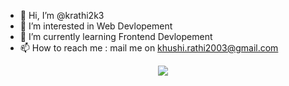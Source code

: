 - 👋 Hi, I’m @krathi2k3
- 👀 I’m interested in Web Devlopement
- 🌱 I’m currently learning Frontend Devlopement
- 📫 How to reach me : mail me on khushi.rathi2003@gmail.com
<p align="center">
<img src="https://apple-music-readme-lkdh.vercel.app/?">
</p>
<!---
krathi2k3/krathi2k3 is a ✨ special ✨ repository because its `README.md` (this file) appears on your GitHub profile.
You can click the Preview link to take a look at your changes.
--->

